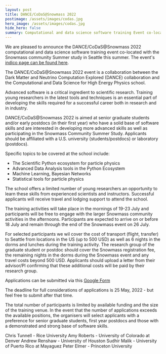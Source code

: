 ```yaml
---
layout: post
title: DANCE/CoDaS@Snowmass 2022
postimage: /assets/images/codas.jpg
hero_image: /assets/images/codas.jpg
hide_hero: false
summary: Computational and data science software training Event co-located at Snowmass. Support for travel and dorm rooms.
---
```

We are pleased to announce the DANCE/CoDaS@Snowmass 2022 computational and data science software training event co-located with the Snowmass community Summer study in Seattle this summer. The event's [indico page can be found here](https://indico.cern.ch/event/1151329/).

The DANCE/CoDaS@Snowmass 2022 event is a collaboration between the Dark Matter and Neutrino Computation Explored (DANCE) collaboration and the Computational and Data Science for High Energy Physics school.

Advanced software is a critical ingredient to scientific research. Training young researchers in the latest tools and techniques is an essential part of developing the skills required for a successful career both in research and in industry.

DANCE/CoDaS@Snowmass 2022 is aimed at senior graduate students and/or early postdocs (in their first year) who have a solid base of software skills and are interested in developing more advanced skills as well as participating in the Snowmass Community Summer Study. Applicants should be affiliated with a U.S. university (students/postdocs) or laboratory (postdocs).

Specific topics to be covered at the school include:

- The Scientific Python ecosystem for particle physics
- Advanced Data Analysis tools in the Python Ecosystem
- Machine Learning, Bayesian Networks
- Statistical tools for particle physics

The school offers a limited number of young researchers an opportunity to learn these skills from experienced scientists and instructors. Successful applicants will receive travel and lodging support to attend the school.

The training activities will take place in the mornings of 19-23 July and participants will be free to engage with the larger Snowmass community activities in the afternoons. Participants are expected to arrive on or before 18 July and remain through the end of the Snowmass event on 26 July.

For selected participants we wil cover the cost of transport (flight, transfer) to Seattle from locations in the US (up to 500 USD) as well as 6 nights in the dorms and lunches during the training activity. The research group of the graduate student or postdoc should cover the Snowmass registration fee, the remaining nights in the dorms during the Snowmass event and any travel costs beyond 500 USD. Applicants should upload a letter from their advisor/PI confirming that these additional costs will be paid by their research group.

Applications can be submitted via this [Google Form](https://docs.google.com/forms/d/1hKcQg0_1qytnzaErBhy5UqtQ9ZxdfFCnbg_nwmtDnXM/edit)

The deadline for full considerations of applications is 25 May, 2022 - but feel free to submit after that time.

The total number of participants is limited by available funding and the size of the training venue. In the event that the number of applications exceeds the available positions, the organisers will select applicants with a preference for senior graduate students, first year postdocs and those with a demonstrated and strong base of software skills.

Chris Tunnell - Rice University
Amy Roberts - University of Colorado at Denver Andrew Renshaw - University of Houston Sudhir Malik - University of Puerto Rico at Mayaguez Peter Elmer - Princeton University
